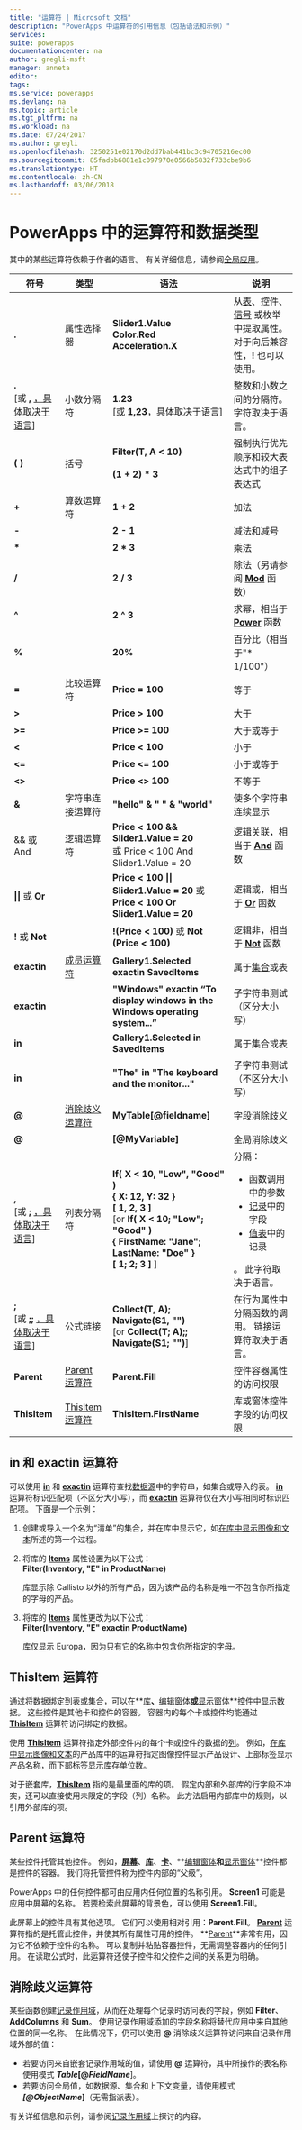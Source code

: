 ```yaml
---
title: "运算符 | Microsoft 文档"
description: "PowerApps 中运算符的引用信息（包括语法和示例）"
services: 
suite: powerapps
documentationcenter: na
author: gregli-msft
manager: anneta
editor: 
tags: 
ms.service: powerapps
ms.devlang: na
ms.topic: article
ms.tgt_pltfrm: na
ms.workload: na
ms.date: 07/24/2017
ms.author: gregli
ms.openlocfilehash: 3250251e02170d2dd7bab441bc3c94705216ec00
ms.sourcegitcommit: 85fadbb6881e1c097970e0566b5832f733cbe9b6
ms.translationtype: HT
ms.contentlocale: zh-CN
ms.lasthandoff: 03/06/2018
---
```

# <a name="operators-and-data-types-in-powerapps"></a>PowerApps 中的运算符和数据类型
其中的某些运算符依赖于作者的语言。  有关详细信息，请参阅[全局应用](../global-apps.md)。

| 符号 | 类型 | 语法 | 说明 |
| --- | --- | --- | --- |
| **.** |属性选择器 |**Slider1.Value<br>Color.Red<br>Acceleration.X** |从[表](../working-with-tables.md)、控件、[信号](signals.md) 或枚举中提取属性。  对于向后兼容性，**!** 也可以使用。 |
| **.**<br>[或 **,** [，具体取决于语言](../global-apps.md)] |小数分隔符 |**1.23**<br>[或 **1,23**，具体取决于语言] |整数和小数之间的分隔符。  字符取决于语言。 |
| **( )** |括号 |**Filter(T, A &lt; 10)**<br><br>**(1 + 2) * 3** |强制执行优先顺序和较大表达式中的组子表达式 |
| **+** |算数运算符 |**1 + 2** |加法 |
| **-** |&nbsp; |**2 - 1** |减法和减号 |
| **\*** |&nbsp; |**2 * 3** |乘法 |
| **/** |&nbsp; |**2 / 3** |除法（另请参阅 **[Mod](function-mod.md)** 函数） |
| **^** |&nbsp; |**2 ^ 3** |求幂，相当于  **[Power](function-numericals.md)**  函数 |
| **%** |&nbsp; |**20%** |百分比（相当于&quot;* 1/100&quot;） |
| **=** |比较运算符 |**Price = 100** |等于 |
| **&gt;** |&nbsp; |**Price &gt; 100** |大于 |
| **&gt;=** |&nbsp; |**Price &gt;= 100** |大于或等于 |
| **&lt;** |&nbsp; |**Price &lt; 100** |小于 |
| **&lt;=** |&nbsp; |**Price &lt;= 100** |小于或等于 |
| **&lt;&gt;** |&nbsp; |**Price &lt;&gt; 100** |不等于 |
| **&amp;** |字符串连接运算符 |**&quot;hello&quot; &amp; &quot; &quot; &amp; &quot;world&quot;** |使多个字符串连续显示 |
| &amp;&amp; 或 And |逻辑运算符 |**Price &lt; 100 &amp;&amp; Slider1.Value = 20**<br>或 Price &lt; 100 And Slider1.Value = 20 |逻辑关联，相当于 **[And](function-logicals.md)** 函数 |
| **&#124;&#124;** 或 **Or** |&nbsp; |**Price &lt; 100 &#124;&#124; Slider1.Value = 20** 或 **Price &lt; 100 Or Slider1.Value = 20** |逻辑或，相当于 **[Or](function-logicals.md)** 函数 |
| **!** 或 **Not** |&nbsp; |**!(Price &lt; 100)** 或 **Not (Price &lt; 100)** |逻辑非，相当于 **[Not](function-logicals.md)** 函数 |
| **exactin** |[成员运算符](#in-and-exactin-operators) |**Gallery1.Selected exactin SavedItems** |属于[集合](../working-with-data-sources.md#collections)或表 |
| **exactin** |&nbsp; |**&quot;Windows&quot; exactin “To display windows in the Windows operating system...”** |子字符串测试（区分大小写） |
| **in** |&nbsp; |**Gallery1.Selected in SavedItems** |属于集合或表 |
| **in** |&nbsp; |**&quot;The&quot; in &quot;The keyboard and the monitor...&quot;** |子字符串测试（不区分大小写） |
| **@** |[消除歧义运算符](#disambiguation-operator) |**MyTable[@fieldname]** |字段消除歧义 |
| **@** |&nbsp; |**[@MyVariable]** |全局消除歧义 |
| **,**<br>[或 **;** [，具体取决于语言](../global-apps.md)] |列表分隔符 |**If( X < 10, "Low", "Good" )**<br>**{ X: 12, Y: 32 }**<br>**[ 1, 2, 3 ]**<br>[or **If( X < 10; "Low"; "Good" )<br>{ FirstName: "Jane"; LastName: "Doe" }<br>[ 1; 2; 3 ]** ] |分隔： <ul><li>函数调用中的参数</li><li>[记录](../working-with-tables.md#elements-of-a-table)中的字段</li><li>[值表](../working-with-tables.md#inline-syntax)中的记录</li></ul>。  此字符取决于语言。 |
| **;**<br>[或 **;;** [，具体取决于语言](../global-apps.md)] |公式链接 |**Collect(T, A); Navigate(S1, &quot;&quot;)**<br>[or **Collect(T; A);; Navigate(S1; &quot;&quot;)**] |在行为属性中分隔函数的调用。  链接运算符取决于语言。 |
| **Parent** |[Parent 运算符](#parent-operator) |**Parent.Fill** |控件容器属性的访问权限 |
| **ThisItem** |[ThisItem 运算符](#thisitem-operator) |**ThisItem.FirstName** |库或窗体控件字段的访问权限 |

## <a name="in-and-exactin-operators"></a>in 和 exactin 运算符
可以使用 **[in](operators.md#in-and-exactin-operators)** 和 **[exactin](operators.md#in-and-exactin-operators)** 运算符查找[数据源](../working-with-data-sources.md)中的字符串，如集合或导入的表。 **[in](operators.md#in-and-exactin-operators)** 运算符标识匹配项（不区分大小写），而 **[exactin](operators.md#in-and-exactin-operators)** 运算符仅在大小写相同时标识匹配项。 下面是一个示例：

1. 创建或导入一个名为“清单”的集合，并在库中显示它，如[在库中显示图像和文本](../show-images-text-gallery-sort-filter.md)所述的第一个过程。
2. 将库的 **[Items](../controls/properties-core.md)** 属性设置为以下公式：
   <br>**Filter(Inventory, "E" in ProductName)**
   
    库显示除 Callisto 以外的所有产品，因为该产品的名称是唯一不包含你所指定的字母的产品。
3. 将库的 **[Items](../controls/properties-core.md)** 属性更改为以下公式：
   <br>**Filter(Inventory, "E" exactin ProductName)**
   
    库仅显示 Europa，因为只有它的名称中包含你所指定的字母。

## <a name="thisitem-operator"></a>ThisItem 运算符
通过将数据绑定到表或集合，可以在**[库](../controls/control-gallery.md)**、**[编辑窗体](../controls/control-form-detail.md)**或**[显示窗体](../controls/control-form-detail.md)**控件中显示数据。  这些控件是其他卡和控件的容器。  容器内的每个卡或控件均能通过 **[ThisItem](operators.md#thisitem-operator)** 运算符访问绑定的数据。   

使用 **[ThisItem](operators.md#thisitem-operator)** 运算符指定外部控件内的每个卡或控件的数据的[列](../working-with-tables.md#columns)。 例如，[在库中显示图像和文本](../show-images-text-gallery-sort-filter.md)的产品库中的运算符指定图像控件显示产品设计、上部标签显示产品名称，而下部标签显示库存单位数。

对于嵌套库，**[ThisItem](operators.md#thisitem-operator)** 指的是最里面的库的项。 假定内部和外部库的行字段不冲突，还可以直接使用未限定的字段（列）名称。 此方法启用内部库中的规则，以引用外部库的项。

## <a name="parent-operator"></a>Parent 运算符
某些控件托管其他控件。 例如，**[屏幕](../controls/control-screen.md)**、**[库](../controls/control-gallery.md)**、**[卡](../controls/control-card.md)**、**[编辑窗体](../controls/control-form-detail.md)**和**[显示窗体](../controls/control-form-detail.md)**控件都是控件的容器。 我们将托管控件称为控件内部的“父级”。

PowerApps 中的任何控件都可由应用内任何位置的名称引用。 **Screen1** 可能是应用中屏幕的名称。 若要检索此屏幕的背景色，可以使用 **Screen1.Fill**。

此屏幕上的控件具有其他选项。 它们可以使用相对引用：**Parent.Fill**。 **[Parent](operators.md#parent-operator)** 运算符指的是托管此控件，并使其所有属性可用的控件。 **[Parent](operators.md#parent-operator)**非常有用，因为它不依赖于控件的名称。 可以复制并粘贴容器控件，无需调整容器内的任何引用。 在读取公式时，此运算符还使子控件和父控件之间的关系更为明确。

## <a name="disambiguation-operator"></a>消除歧义运算符
某些函数创建[记录作用域](../working-with-tables.md#record-scope)，从而在处理每个记录时访问表的字段，例如 **Filter**、**AddColumns** 和 **Sum**。  使用记录作用域添加的字段名称将替代应用中来自其他位置的同一名称。  在此情况下，仍可以使用 **@** 消除歧义运算符访问来自记录作用域外部的值：

* 若要访问来自嵌套记录作用域的值，请使用 **@** 运算符，其中所操作的表名称使用模式 ***Table*[@*FieldName***]。  
* 若要访问全局值，如数据源、集合和上下文变量，请使用模式 ***[@*ObjectName**]**（无需指派表）。

有关详细信息和示例，请参阅[记录作用域](../working-with-tables.md#record-scope)上探讨的内容。

